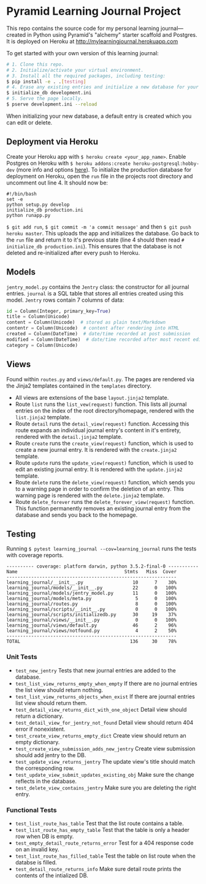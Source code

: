 # Pyramid Learning Journal Project

This repo contains the source code for my personal learning journal—created in Python using Pyramid's "alchemy" starter scaffold and Postgres. It is deployed on Heroku at http://mylearningjournal.herokuapp.com

To get started with your own version of this learning journal:
```bash
# 1. Clone this repo.
# 2. Initialize/activate your virtual environment.
# 3. Install all the required packages, including testing:
$ pip install -e . .[testing]
# 4. Erase any existing entries and initialize a new database for your local environment:
$ initialize_db development.ini
# 5. Serve the page locally.
$ pserve development.ini --reload
```

When initializing your new database, a default entry is created which you can edit or delete.

## Deployment via Heroku

Create your Heroku app with `$ heroku create <your_app_name>`.  Enable Postgres on Heroku with `$ heroku addons:create heroku-postgresql:hobby-dev` (more info and options [here](https://devcenter.heroku.com/articles/heroku-postgresql#create-a-new-database)). To initialize the production database for deployment on Heroku, open the `run` file in the projects root directory and uncomment out line 4. It should now be:

```
#!/bin/bash
set -e
python setup.py develop
initialize_db production.ini
python runapp.py
```

`$ git add run`, `$ git commit -m 'a commit message'` and then `$ git push heroku master`. This uploads the app and initializes the database. Go back to the `run` file and return it to it's previous state (line 4 should then read `# initialize_db production.ini`). This ensures that the database is not deleted and re-initialized after every push to Heroku.

## Models

`jentry_model.py` contains the `Jentry` class: the constructor for all journal entries. `journal` is a SQL table that stores all entries created using this model. `Jentry` rows contain 7 columns of data:

```python
id = Column(Integer, primary_key=True)
title = Column(Unicode)
content = Column(Unicode)  # stored as plain text/Markdown
contentr = Column(Unicode)  # content after rendering into HTML
created = Column(DateTime)  # date/time recorded at post submission
modified = Column(DateTime)  # date/time recorded after most recent edit
category = Column(Unicode)
```

## Views

Found within `routes.py` and `views/default.py`. The pages are rendered via the Jinja2 templates contained in the `templates` directory.

- All views are extensions of the base `layout.jinja2` template.
- Route `list` runs the `list_vew(request)` function. This lists all journal entries on the index of the root directory/homepage, rendered with the `list.jinja2` template.
- Route `detail` runs the `detail_view(request)` function. Accessing this route expands an individual journal entry's content in it's entirety, rendered with the `detail.jinja2` template.
- Route `create` runs the `create_view(request)` function, which is used to create a new journal entry. It is rendered with the `create.jinja2` template.
- Route `update` runs the `update_view(request)` function, which is used to edit an existing journal entry. It is rendered with the `update.jinja2` template.
- Route `delete` runs the `delete_view(request)` function, which sends you to a warning page in order to confirm the deletion of an entry. This warning page is rendered with the `delete.jinja2` template.
- Route `delete_forever` runs the `delete_forever_view(request)` function. This function permanently removes an existing journal entry from the database and sends you back to the homepage.


## Testing

Running `$ pytest learning_journal --cov=learning_journal` runs the tests with coverage reports.

```
---------- coverage: platform darwin, python 3.5.2-final-0 -----------
Name                                       Stmts   Miss  Cover
--------------------------------------------------------------
learning_journal/__init__.py                  10      7    30%
learning_journal/models/__init__.py           22      0   100%
learning_journal/models/jentry_model.py       11      0   100%
learning_journal/models/meta.py                5      0   100%
learning_journal/routes.py                     8      0   100%
learning_journal/scripts/__init__.py           0      0   100%
learning_journal/scripts/initializedb.py      30     19    37%
learning_journal/views/__init__.py             0      0   100%
learning_journal/views/default.py             46      2    96%
learning_journal/views/notfound.py             4      2    50%
--------------------------------------------------------------
TOTAL                                        136     30    78%
```

### Unit Tests

- `test_new_jentry` Tests that new journal entries are added to the database.
- `test_list_view_returns_empty_when_empty` If there are no journal entries the list view should return nothing.
- `test_list_view_returns_objects_when_exist` If there are journal entries list view should return them.
- `test_detail_view_returns_dict_with_one_object` Detail view should return a dictionary.
- `test_detail_view_for_jentry_not_found` Detail view should return 404 error if nonexistent.
- `test_create_view_returns_empty_dict` Create view should return an empty dictionary.
- `test_create_view_submission_adds_new_jentry` Create view submission should add jentry to the DB.
- `test_update_view_returns_jentry` The update view's title should match the corresponding row.
- `test_update_view_submit_updates_existing_obj` Make sure the change reflects in the database.
- `test_delete_view_contains_jentry` Make sure you are deleting the right entry.

### Functional Tests

- `test_list_route_has_table` Test that the list route contains a table.
- `test_list_route_has_empty_table` Test that the table is only a header row when DB is empty.
- `test_empty_detail_route_returns_error` Test for a 404 response code on an invalid key.
- `test_list_route_has_filled_table` Test the table on list route when the databse is filled.
- `test_detail_route_returns_info` Make sure detail route prints the contents of the intialized DB.

